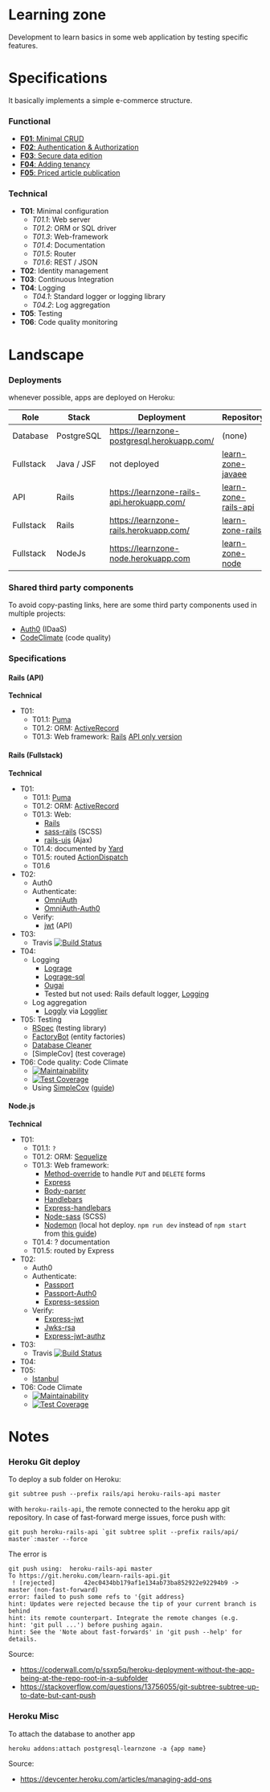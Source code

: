 # Learning zone

Development to learn basics in some web application by testing specific features.

# Specifications

It basically implements a simple e-commerce structure. 

### Functional

- [**F01**: Minimal CRUD](https://github.com/Al-un/learnzone/issues/1)
- [**F02**: Authentication & Authorization](https://github.com/Al-un/learnzone/issues/2)
- [**F03**: Secure data edition](https://github.com/Al-un/learnzone/issues/3)
- [**F04**: Adding tenancy](https://github.com/Al-un/learnzone/issues/4)
- [**F05**: Priced article publication](https://github.com/Al-un/learnzone/issues/5)

### Technical

- **T01**: Minimal configuration
  - _T01.1_: Web server
  - _T01.2_: ORM or SQL driver
  - _T01.3_: Web-framework
  - _T01.4_: Documentation
  - _T01.5_: Router
  - _T01.6_: REST / JSON
- **T02**: Identity management
- **T03**: Continuous Integration
- **T04**: Logging
  - _T04.1_: Standard logger or logging library
  - _T04.2_: Log aggregation
- **T05**: Testing
- **T06**: Code quality monitoring

# Landscape

### Deployments

whenever possible, apps are deployed on Heroku:

| Role      | Stack      | Deployment                                  | Repository                                                            |
| --------- | ---------- | ------------------------------------------- | --------------------------------------------------------------------- |
| Database  | PostgreSQL | https://learnzone-postgresql.herokuapp.com/ | (none)                                                                |
| Fullstack | Java / JSF | not deployed                                | [learn-zone-javaee](https://github.com/Al-un/learn-zone-javaee)       |
| API       | Rails      | https://learnzone-rails-api.herokuapp.com/  | [learn-zone-rails-api](https://github.com/Al-un/learnzone-rails-api) |
| Fullstack | Rails      | https://learnzone-rails.herokuapp.com/      | [learn-zone-rails](https://github.com/Al-un/learnzone-rails)         |
| Fullstack | NodeJs     | https://learnzone-node.herokuapp.com        | [learn-zone-node](https://github.com/Al-un/learnzone-nodejs)         |

### Shared third party components

To avoid copy-pasting links, here are some third party components used in multiple
projects:

- [Auth0](https://auth0.com) (IDaaS)
- [CodeClimate](https://codeclimate.com/) (code quality)

### Specifications

#### Rails (API)

**Technical**

- T01:
  - T01.1: [Puma](http://puma.io/)
  - T01.2: ORM: [ActiveRecord](https://guides.rubyonrails.org/active_record_querying.html)
  - T01.3: Web framework: [Rails](https://rubyonrails.org/) [API only version](https://guides.rubyonrails.org/api_app.html)

#### Rails (Fullstack)

**Technical**

- T01:
  - T01.1: [Puma](http://puma.io/)
  - T01.2: ORM: [ActiveRecord](https://guides.rubyonrails.org/active_record_querying.html)
  - T01.3: Web:
    - [Rails](https://rubyonrails.org/)
    - [sass-rails](https://github.com/rails/sass-rails) (SCSS)
    - [rails-ujs](https://github.com/rails/rails/tree/master/actionview/app/assets/javascripts) (Ajax)
  - T01.4: documented by [Yard](https://yardoc.org/)
  - T01.5: routed [ActionDispatch](https://guides.rubyonrails.org/routing.html)
  - T01.6
- T02:
  - Auth0
  - Authenticate:
    - [OmniAuth](https://github.com/omniauth/omniauth)
    - [OmniAuth-Auth0](https://github.com/auth0/omniauth-auth0)
  - Verify:
    - [jwt](https://github.com/jwt/ruby-jwt) (API)
- T03:
  - Travis [![Build Status](https://travis-ci.com/Al-un/learn-zone-rails.svg?branch=master)](https://travis-ci.com/Al-un/learn-zone-rails)
- T04:
  - Logging
    - [Lograge](https://github.com/roidrage/lograge)
    - [Lograge-sql](https://github.com/iMacTia/lograge-sql)
    - [Ougai](https://github.com/tilfin/ougai)
    - Tested but not used: Rails default logger, [Logging](https://github.com/TwP/logging)
  - Log aggregation
    - [Loggly](https://www.loggly.com/) via [Logglier](https://github.com/freeformz/logglier)
- T05: Testing
  - [RSpec](http://rspec.info/) (testing library)
  - [FactoryBot](https://github.com/thoughtbot/factory_bot) (entity factories)
  - [Database Cleaner](https://github.com/DatabaseCleaner/database_cleaner)
  - [SimpleCov] (test coverage)
- T06: Code quality: Code Climate
  - [![Maintainability](https://api.codeclimate.com/v1/badges/a1cd2c7d60769ef7a1b9/maintainability)](https://codeclimate.com/github/Al-un/learn-zone-rails/maintainability)
  - [![Test Coverage](https://api.codeclimate.com/v1/badges/a1cd2c7d60769ef7a1b9/test_coverage)](https://codeclimate.com/github/Al-un/learn-zone-rails/test_coverage)
  - Using [SimpleCov](https://github.com/colszowka/simplecov) ([guide](https://medium.com/the-code-review/display-your-ruby-test-coverage-using-simplecov-gem-and-codeclimate-6db6336fe409))

#### Node.js

**Technical**

- T01:
  - T01.1: `?`
  - T01.2: ORM: [Sequelize](http://docs.sequelizejs.com/)
  - T01.3: Web framework:
    - [Method-override](https://github.com/expressjs/method-override) to handle `PUT` and `DELETE` forms
    - [Express](https://expressjs.com/)
    - [Body-parser](https://www.npmjs.com/package/body-parser)
    - [Handlebars](https://handlebarsjs.com/)
    - [Express-handlebars](https://github.com/ericf/express-handlebars)
    - [Node-sass](https://github.com/sass/node-sass) (SCSS)
    - [Nodemon](https://nodemon.io/) (local hot deploy. `npm run dev`
      instead of `npm start` from [this guide](https://dev.to/whoisryosuke/nextjs-tip-hot-reloading-for-dynamic-servers-43ed))
  - T01.4: ? documentation
  - T01.5: routed by Express
- T02:
  - Auth0
  - Authenticate:
    - [Passport](http://www.passportjs.org/)
    - [Passport-Auth0](https://github.com/auth0/passport-auth0)
    - [Express-session](https://www.npmjs.com/package/express-session)
  - Verify:
    - [Express-jwt]()
    - [Jwks-rsa]()
    - [Express-jwt-authz]()
- T03:
  - Travis [![Build Status](https://travis-ci.com/Al-un/learn-zone-rails.svg?branch=master)](https://travis-ci.com/Al-un/learn-zone-rails)
- T04:
- T05:
  - [Istanbul](https://istanbul.js.org/)
- T06: Code Climate
  - [![Maintainability](https://api.codeclimate.com/v1/badges/b417fe74ebe4a8870cc8/maintainability)](https://codeclimate.com/github/Al-un/learn-zone-nodejs/maintainability)
  - [![Test Coverage](https://api.codeclimate.com/v1/badges/b417fe74ebe4a8870cc8/test_coverage)](https://codeclimate.com/github/Al-un/learn-zone-nodejs/test_coverage)

# Notes

### Heroku Git deploy

To deploy a sub folder on Heroku:

```
git subtree push --prefix rails/api heroku-rails-api master
```

with `heroku-rails-api`, the remote connected to the heroku app git repository. In case of fast-forward merge issues, force push with:

```
git push heroku-rails-api `git subtree split --prefix rails/api/ master`:master --force
```

The error is

```
git push using:  heroku-rails-api master
To https://git.heroku.com/learn-rails-api.git
 ! [rejected]        42ec0434bb179af1e134ab73ba852922e92294b9 -> master (non-fast-forward)
error: failed to push some refs to '{git address}
hint: Updates were rejected because the tip of your current branch is behind
hint: its remote counterpart. Integrate the remote changes (e.g.
hint: 'git pull ...') before pushing again.
hint: See the 'Note about fast-forwards' in 'git push --help' for details.
```

Source:

- https://coderwall.com/p/ssxp5q/heroku-deployment-without-the-app-being-at-the-repo-root-in-a-subfolder
- https://stackoverflow.com/questions/13756055/git-subtree-subtree-up-to-date-but-cant-push

### Heroku Misc

To attach the database to another app

```shell
heroku addons:attach postgresql-learnzone -a {app name}
```

Source:

- https://devcenter.heroku.com/articles/managing-add-ons
